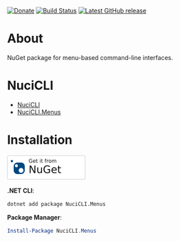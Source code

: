 [![Donate](https://img.shields.io/badge/-%E2%99%A5%20Donate-%23ff69b4)](https://hmlendea.go.ro/fund.html) [![Build Status](https://github.com/hmlendea/nucicli.menus/actions/workflows/dotnet.yml/badge.svg)](https://github.com/hmlendea/nucicli.menus/actions/workflows/dotnet.yml) [![Latest GitHub release](https://img.shields.io/github/v/release/hmlendea/nucicli.menus)](https://github.com/hmlendea/nucicli.menus/releases/latest)

# About

NuGet package for menu-based command-line interfaces.

# NuciCLI

 - [NuciCLI](https://github.com/hmlendea/nucicli)
 - [NuciCLI.Menus](https://github.com/hmlendea/nucicli.menus)

# Installation

[![Get it from NuGet](https://raw.githubusercontent.com/hmlendea/readme-assets/master/badges/stores/nuget.png)](https://nuget.org/packages/NuciCLI.Menus)

**.NET CLI**:
```bash
dotnet add package NuciCLI.Menus
```

**Package Manager**:
```powershell
Install-Package NuciCLI.Menus
```
